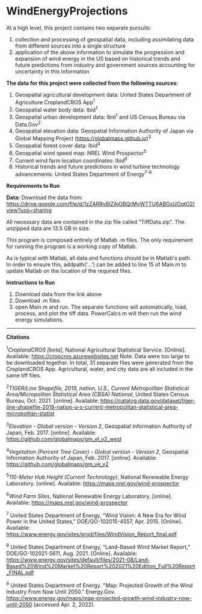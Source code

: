 # WindEnergyProjections

At a high level, this project contains two separate pursuits:
  1. collection and processing of geospatial data, including assimilating data from different sources into a single structure
  2. application of the above information to simulate the progression and expansion of wind energy in the US based on historical trends and future predictions from industry and government sources accounting for uncertainty in this information

<b>The data for this project were collected from the following sources:</b>
  1. Geospatial agricultural development data: United States Department of Agriculture CroplandCROS App<sup>1</sup>
  2. Geospatial water body data: Ibid<sup>1</sup>
  3. Geospatial urban development data: Ibid<sup>1</sup> and US Census Bureau via Data.Gov<sup>2</sup>
  4. Geospatial elevation data: Geospatial Information Authority of Japan via Global Mapping Project (https://globalmaps.github.io)<sup>3</sup>
  5. Geospatial forest cover data: Ibid<sup>4</sup>
  6. Geospatial wind speed map: NREL Wind Prospector<sup>5</sup>
  7. Current wind farm location coordinates: Ibid<sup>6</sup>
  8. Historical trends and future predictions in wind turbine technology advancements: United States Department of Energy<sup>7-9</sup>

<b>Requirements to Run</b>

<b>Data:</b> Download the data from: https://drive.google.com/file/d/1zZARRv8IZAjOBQrMyWTTU6ABGsUOqtO2/view?usp=sharing

All necessary data are contained in the zip file called "TiffData.zip". The unzipped data are 13.5 GB in size.

This program is composed entirely of Matlab .m files. The only requirement for running the program is a working copy of Matlab.

As is typical with Matlab, all data and functions should be in Matlab's path. In order to ensure this, addpath('...') can be added to line 15 of Main.m to update Matlab on the location of the required files.

<b>Instructions to Run</b>
  1. Download data from the link above
  2. Download .m files
  3. open Main.m and run. The separate functions will automatically, load, process, and plot the tiff data. PowerCalcs.m will then run the wind energy simulations.

<hr>

<b>Citations</b>

<sup>1</sup><i>CroplandCROS [beta]</i>, National Agricultural Statistical Service. [Online]. Available: https://cropcros.azurewebsites.net Note: Data were too large to be downloaded together. In total, 31 separate files were generated from the CroplandCROS App. Agricultural, water, and city data are all included in the same tiff files.

<sup>2</sup><i>TIGER/Line Shapefile, 2019, nation, U.S., Current Metropolitan Statistical Area/Micropolitan Statistical Area (CBSA) National</i>, United States Census Bureau, Oct. 2021. [online]. Available: https://catalog.data.gov/dataset/tiger-line-shapefile-2019-nation-u-s-current-metropolitan-statistical-area-micropolitan-statist

<sup>3</sup><i>Elevation - Global version - Version 2</i>, Geospatial Information Authority of Japan, Feb. 2017. [online]. Available: https://github.com/globalmaps/gm_el_v2_west

<sup>4</sup><i>Vegetation (Percent Tree Cover) - Global version - Version 2</i>, Geospatial Information Authority of Japan, Feb. 2017. [online]. Available: https://github.com/globalmaps/gm_ve_v2

<sup>5</sup><i>110-Meter Hub Height (Current Technology)</i>, National Renewable Energy Laboratory. [online]. Available: https://maps.nrel.gov/wind-prospector

<sup>6</sup><i>Wind Farm Sites</i>, National Renewable Energy Laboratory. [online]. Available: https://maps.nrel.gov/wind-prospector

<sup>7</sup> United States Department of Energy, “Wind Vision: A New Era for Wind Power in the United States,” DOE/GO-102015-4557, Apr. 2015. [Online]. Available: https://www.energy.gov/sites/prod/files/WindVision_Report_final.pdf

<sup>8</sup> United States Department of Energy, “Land-Based Wind Market Report,” DOE/GO-102021-5611, Aug. 2021. [Online]. Available: https://www.energy.gov/sites/default/files/2021-08/Land-Based%20Wind%20Market%20Report%202021%20Edition_Full%20Report_FINAL.pdf

<sup>9</sup> United States Department of Energy. "Map: Projected Growth of the Wind Industry From Now Until 2050." Energy.Gov. https://www.energy.gov/maps/map-projected-growth-wind-industry-now-until-2050 (accessed Apr. 2, 2022).
